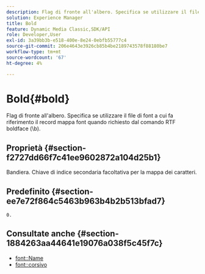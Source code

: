 ```yaml
---
description: Flag di fronte all'albero. Specifica se utilizzare il file di font a cui fa riferimento il record mappa font quando richiesto dal comando RTF boldface (\b).
solution: Experience Manager
title: Bold
feature: Dynamic Media Classic,SDK/API
role: Developer,User
exl-id: 3a39bb3b-e518-400e-8e24-0ebfb55777c4
source-git-commit: 206e4643e3926cb85b4be2189743578f88180be7
workflow-type: tm+mt
source-wordcount: '67'
ht-degree: 4%

---
```


# Bold{#bold}

Flag di fronte all&#39;albero. Specifica se utilizzare il file di font a cui fa riferimento il record mappa font quando richiesto dal comando RTF boldface (\b).

## Proprietà {#section-f2727dd66f7c41ee9602872a104d25b1}

Bandiera. Chiave di indice secondaria facoltativa per la mappa dei caratteri.

## Predefinito {#section-ee7e72f864c5463b963b4b2b513bfad7}

`0.`

## Consultate anche {#section-1884263aa44641e19076a038f5c45f7c}

* [font::Name](r-name-font.md#reference_C55889877DC54AABB60734DCDE86EE76)
* [font::corsivo](../../../../../is-api/image-catalog/image-serving-api-ref/c-image-catalog-reference/c-font-map-reference/r-italic-font.md#reference-dc04a532b34a41af81b0b9644acfaad6)
